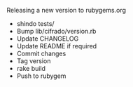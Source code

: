Releasing a new version to rubygems.org

* shindo tests/
* Bump lib/cifrado/version.rb
* Update CHANGELOG
* Update README if required
* Commit changes
* Tag version
* rake build
* Push to rubygem 
